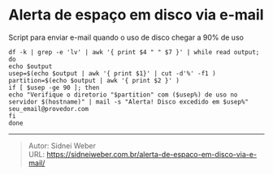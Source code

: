 # Alerta de espaço em disco via e-mail

Script para enviar e-mail quando o uso de disco chegar a 90% de uso

```shell
df -k | grep -e 'lv' | awk '{ print $4 " " $7 }' | while read output;
do
echo $output
usep=$(echo $output | awk '{ print $1}' | cut -d'%' -f1 )
partition=$(echo $output | awk '{ print $2 }' )
if [ $usep -ge 90 ]; then
echo "Verifique o diretorio "$partition" com ($usep%) de uso no servidor $(hostname)" | mail -s "Alerta! Disco excedido em $usep%" seu_email@provedor.com
fi
done
```

---

> Autor: Sidnei Weber  
> URL: https://sidneiweber.com.br/alerta-de-espaco-em-disco-via-e-mail/  

